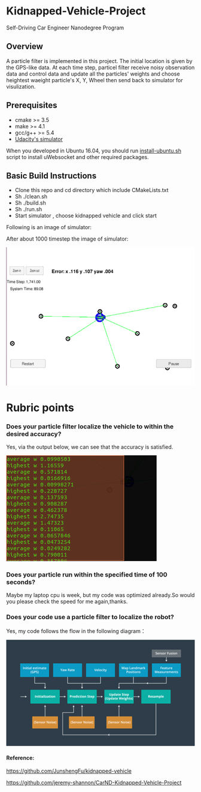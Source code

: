 # Kidnapped-Vehicle-Project
Self-Driving Car Engineer Nanodegree Program

## Overview
A particle filter is implemented in this project. The initial location is given by the GPS-like data. At each time step, particel filter receive noisy observation data and control data and update all the particles' weights and choose heightest waeight particle's X, Y, Wheel then send back to simulator for visulization.

## Prerequisites

+ cmake >= 3.5
+ make >= 4.1
+ gcc/g++ >= 5.4
+ [Udacity's simulator](https://github.com/udacity/self-driving-car-sim/releases)

When you developed in Ubuntu 16.04, you should run [install-ubuntu.sh](https://github.com/wuqianliang/Kidnapped-Vehicle-Project/blob/master/install-ubuntu.sh) script to install uWebsocket and other required packages.

## Basic Build Instructions
+ Clone this repo and cd directory which include CMakeLists.txt
+ Sh ./clean.sh
+ Sh ./build.sh
+ Sh ./run.sh
+ Start simulator , choose kidnapped vehicle and click start


Following is an image of simulator:

After about 1000 timestep the image of simulator:

![Alt text](https://github.com/wuqianliang/Kidnapped-Vehicle-Project/blob/master/images/dataset1-1000.png "Optional title")


# Rubric points
### Does your particle filter localize the vehicle to within the desired accuracy?
Yes, via the output below, we can see that the accuracy is satisfied.

![Alt text](https://github.com/wuqianliang/Kidnapped-Vehicle-Project/blob/master/images/dataset1-accuracy.png "Optional title")

### Does your particle run within the specified time of 100 seconds?
Maybe my laptop cpu is week, but my code was optimized already.So would you please check the speed for me again,thanks.

### Does your code use a particle filter to localize the robot?
Yes, my code follows the flow in the following diagram：

![Alt text](https://github.com/wuqianliang/Kidnapped-Vehicle-Project/blob/master/images/flowchat.png "Optional title")


#### Reference:

https://github.com/JunshengFu/kidnapped-vehicle

https://github.com/jeremy-shannon/CarND-Kidnapped-Vehicle-Project
